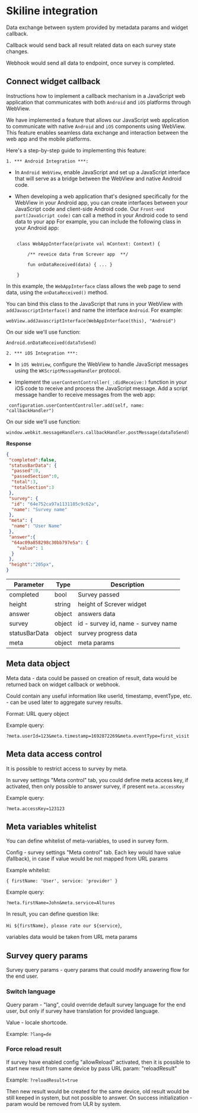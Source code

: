 # Skiline integration
Data exchange between system provided by metadata params and widget callback.


Callback would send back all result related data on each survey state changes.


Webhook would send all data to endpoint, once survey is completed.

## Connect widget callback
Instructions how to implement a callback mechanism in a JavaScript web application
that communicates with both `Android` and `iOS` platforms through WebView.

We have implemented a feature that allows our JavaScript web application to communicate with native `Android` and `iOS` components using WebView.
This feature enables seamless data exchange and interaction between the web app and the mobile platforms.

Here's a step-by-step guide to implementing this feature:

`1. *** Android Integration ***:`

- In `Android WebView`, enable JavaScript and set up a JavaScript interface that will serve as a bridge between the WebView and native Android code.

- When developing a web application that's designed specifically for the WebView in your Android app, you can create interfaces between your JavaScript code and client-side Android code.
  Our `Front-end part(JavaScript code)` can call a method in your Android code to send data to your app
  For example, you can include the following class in your Android app:
  
<code>
    class WebAppInterface(private val mContext: Context) { <br/>
        /** reveice data from Screver app  **/ <br/>
        fun onDataReceived(data) { ... } <br/>
    }
</code>
   
   In this example, the `WebAppInterface` class allows the web page to send data, using the `onDataReceived()` method.
   
   You can bind this class to the JavaScript that runs in your WebView with `addJavascriptInterface()` and name the interface `Android`. For example:
   
 `webView.addJavascriptInterface(WebAppInterface(this), "Android")`
  
  On our side we'll use function:
  
   `Android.onDataReceived(dataToSend)`
  

`2. *** iOS Integration ***:`

   - In `iOS WebView`, configure the WebView to handle JavaScript messages using the `WKScriptMessageHandler` protocol.
   
   - Implement the `userContentController(_:didReceive:)` function in your iOS code to receive and process the JavaScript message.
   Add a script message handler to receive messages from the web app: 
   ```
    configuration.userContentController.add(self, name: "callbackHandler")
   ```

   On our side we'll use function: 
   
   `window.webkit.messageHandlers.callbackHandler.postMessage(dataToSend)`

**Response**

``` json
{
 "completed":false,
 "statusBarData": {
  "passed":0,
  "passedSection":0,
  "total":3,
  "totalSection":3
 },
 "survey": {
  "id": "64e752ca97a1131105c9c62a",
  "name": "Survey name"
 },
 "meta": {
  "name": "User Name"
 },
 "answer":{
  "64ac09a858298c30bb797e5a": {
    "value": 1
  }
 },
 "height":"205px",
}
```

Parameter | Type | Description |
--------- | ------- | ----------- |
completed |bool| Survey passed |
height |string| height of Screver widget |
answer |object| answers data |
survey |object| id - survey id, name - survey name |
statusBarData |object| survey progress data |
meta |object| meta params |


## Meta data object
Meta data - data could be passed on creation of result, data would be returned back on widget callback or webhook.

Could contain any useful information like userId, timestamp, eventType, etc. - can be used later to aggregate survey results.

Format: URL query object

Example query:

`?meta.userId=123&meta.timestamp=1692872269&meta.eventType=first_visit`

## Meta data access control
It is possible to restrict access to survey by meta.

In survey settings "Meta control" tab, you could define meta access key, if activated, then only possible to answer survey, if present `meta.accessKey` 

Example query:

`?meta.accessKey=123123`

## Meta variables whitelist
You can define whitelist of meta-variables, to used in survey form.

Config - survey settings "Meta control" tab.
Each key would have value (fallback), in case if value would be not mapped from URL params

Example whitelist:

`{ firstName: 'User', service: 'provider' }`


Example query:

`?meta.firstName=John&meta.service=Alturos`

In result, you can define question like:

`Hi ${firstName}, please rate our ${service}`,

variables data would be taken from URL meta params

## Survey query params
Survey query params - query params that could modify answering flow for the end user.

### Switch language
Query param - "lang", could override default survey language for the end user, but only if survey have translation for provided language.

Value - locale shortcode.

Example: `?lang=de`

### Force reload result
If survey have enabled config "allowReload" activated, 
then it is possible to start new result from same device by pass URL param: "reloadResult"

Example: `?reloadResult=true`

Then new result would be created for the same device, old result would be still keeped in system, but not possible to answer.
On success initialization - param would be removed from ULR by system.
